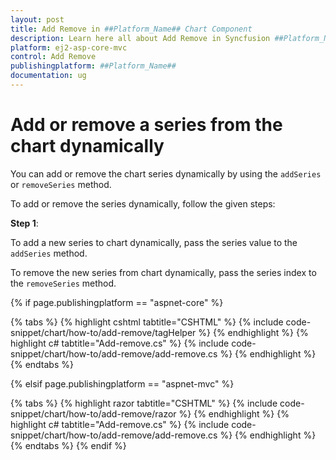 ```yaml
---
layout: post
title: Add Remove in ##Platform_Name## Chart Component
description: Learn here all about Add Remove in Syncfusion ##Platform_Name## Chart component and more.
platform: ej2-asp-core-mvc
control: Add Remove
publishingplatform: ##Platform_Name##
documentation: ug
---
```



<!-- markdownlint-disable MD036 -->

# Add or remove a series from the chart dynamically

You can add or remove the chart series dynamically by using the `addSeries` or `removeSeries` method.

To add or remove the series dynamically, follow the given steps:

**Step 1**:

To add a new series to chart dynamically, pass the series value to the `addSeries` method.

To remove the new series from chart dynamically, pass the series index to the `removeSeries` method.

{% if page.publishingplatform == "aspnet-core" %}

{% tabs %}
{% highlight cshtml tabtitle="CSHTML" %}
{% include code-snippet/chart/how-to/add-remove/tagHelper %}
{% endhighlight %}
{% highlight c# tabtitle="Add-remove.cs" %}
{% include code-snippet/chart/how-to/add-remove/add-remove.cs %}
{% endhighlight %}
{% endtabs %}

{% elsif page.publishingplatform == "aspnet-mvc" %}

{% tabs %}
{% highlight razor tabtitle="CSHTML" %}
{% include code-snippet/chart/how-to/add-remove/razor %}
{% endhighlight %}
{% highlight c# tabtitle="Add-remove.cs" %}
{% include code-snippet/chart/how-to/add-remove/add-remove.cs %}
{% endhighlight %}
{% endtabs %}
{% endif %}

